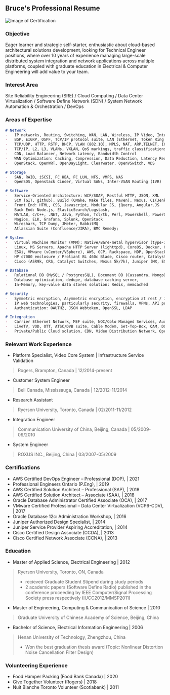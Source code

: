## Bruce's Professional Resume

![Image of Certification](https://gbcaptain.github.io/images/all.png)

### Objective

Eager learner and strategic self-starter, enthusiastic about cloud-based architectural solutions development, looking for Technical Engineer positions, where over 10 years of experience managing large-scale distributed system integration and network applications across multiple platforms, coupled with graduate education in Electrical & Computer Engineering will add value to your team.

### Interest Area

Site Reliability Engineering (SRE) / Cloud Computing / Data Center Virtualization / Software Define Network (SDN) / System Network Automation & Orchestration / DevOps

### Areas of Expertise
```markdown
# Network
-	IP networks, Routing, Switching, WAN, LAN, Wireless, IP Video, Internet, Hosting
-	BGP, EIGRP, OSPF, TCP/IP protocol suite, LAN (Ethernet, Token Ring and FDDI); WAN protocols (X.25, Frame Relay, and ATM); IP addressing (CIDR, Subnetting, VLSM)
-	TCP/UDP, HTTP, RSTP, DHCP, VLAN (802.1Q), MPLS, NAT, ARP,TELNET, ICMP, SSL
-	TCP/IP, L2, L3, VLANs, VXLAN, QoS markings, traffic classifications and prioritization, Layer 4-7 inspections
-	CDN, Load Balancer, Network Latency, Bandwidth Control
-	WAN Optimization: Caching, Compression, Data Reduction, Latency Reduction, QoS tagging, Packet coalescing, DNS query/record type/optimization
-	OpenStack, OpenWRT, OpenDayLight, Clearwater, OpenVSwitch, VDS 

# Storage
-	SAN, RAID, iSCSI, FC HBA, FC LUN, NFS, VMFS, NAS
-	OpenSDS, Openstack Cinder, Virtual SANs, Inter-VSAN Routing (IVR) 

# Software
-	Service-Oriented Architecture: WCF/SOAP, Restful HTTP, JSON, XML
-	SCM (GIT, github), Build (CMake, Make files, Maven), Nexus, CI(Jenkins)
-	Front End: HTML, CSS, Javascript, Modular JS, jQuery, Angular.JS
-	Back End: Node.js, ElasticSearch/Logstash, 
-	MATLAB, C/C++, .NET, Java, Python, Tcl/tk, Perl, Powershell, PowerGUI
-	Nagios, ELK, Grafana, Splunk, OpenStack
-	Wireshark, TCP Dump, JMeter, RabbitMQ
-	Atlassian Suite (Confluence/JIRA), BMC Remedy; 

# System
-	Virtual Machine Monitor (VMM): Native/Bare-metal hypervisor (type-1), hosted hypervisor (type-2)
-	Linux, MS Servers, Apache HTTP Server (lighttpd), CoreOS, Docker, Kubernetes, Mesos, Rancher
-	ESXi, VMware (vCenter/VSphere), AWS, GCP, Rackspace, HDP, OpenStack
-	HP c7000 enclosure / Proliant BL 460c Blade, Cisco router, Catalyst series switch; Cisco ASA 5500 Series, Firewall Pix 501,515, Cisco ACS server, F5 Load balancer (BIG IP), Citrix Netscaler
-	Cisco (ASR9k, CRS, Catalyst Switches, Nexus 5k/7k), Juniper (MX, EX, SRX), Alcatel-Lucent (7750) and A10 (AX) 

# Database
-	Relational DB (MySQL / PostgresSQL), Document DB (Cassandra, MongoDB, Couchbase Hadoop, MapReduce) 
-	Database optimization, dedupe, database caching server, 
-	In-Memory, key-value data stores solution: Redis, memcached 

# Security
-	Symmetric encryption, Asymmetric encryption, encryption at rest / in transit
-	IP web technologies, particularly security, firewalls, VPNs, API proxy, L2-VPN, IPsec, VPC
-	Authentication: OAUTH2, JSON Webtoken, OpenSSL, LDAP 

# Integration
-	Carrier Ethernet Network, MEF suite, NOC/Colo Managed Services, Audio/Visual CPE and IPTV
-	LiveTV, VOD, OTT, ATSC/DVB suite, Cable Modem, Set-Top-Box, QAM, DOCSIS/CMTS
-	Private/Public Cloud solution, CDN, Video Distribution Network, Openstack Mitaki HA, Terraform

```
### Relevant Work Experience  
- Platform Specialist, Video Core System | Infrastructure Service Validation
> Rogers, Brampton, Canada                                            |                		         		12/2014-present 

- Customer System Engineer 
> Bell Canada, Mississauga, Canada                                    |                       		    12/2012-11/2014

- Research Assistant 
> Ryerson University, Toronto, Canada                                 |                               02/2011-11/2012

- Integration Engineer
> Communication University of China, Beijing, Canada                  |                               05/2009-09/2010

- System Engineer 
> ROXUS INC., Beijing, China                                          |                               03/2007-05/2009 


### Certifications
-	AWS Certified DevOps Engineer – Professional (DOP),    						     |     2021
-	Professional Engineers Ontario (P.Eng),						                     |     2019
-	AWS Certified Solution Architect – Professional (SAP),						     |     2018
-	AWS Certified Solution Architect – Associate (SAA),						         |     2018
-	Oracle Database Administrator Certified Associate (OCA),					     |     2017
-	VMware Certified Professional – Data Center Virtualization (VCP6-CDV), |		 2017
-	Oracle Database 12c: Administration Workshop,		    		               |     2016
-	Juniper Authorized Design Specialist,								                   |     2014
-	Juniper Service Provider Aspiring Accreditation,						           |     2014
-	Cisco Certified Design Associate (CCDA), 							                 |     2013 
-	Cisco Certified Network Associate (CCNA),				  			               |     2013

### Education
-	Master of Applied Science, Electrical Engineering						           | 2012
>    Ryerson University, Toronto, ON, Canada
>    - recieved Graduate Student Stipend during study periods
>    - 2 academic papers (Software Define Radio) published in the conference proceeding by IEEE Computer/Signal Processing Society press respectively (IUCC2012/MMSP2011)
-	Master of Engineering, Computing & Communication of Science					   | 2010
>    Graduate University of Chinese Academy of Science, Beijing, China  
-	Bachelor of Science, Electrical Information Engineering						     | 2006
>    Henan University of Technology, Zhengzhou, China  
>    -  Won the best graduation thesis award  (Topic: Nonlinear Distortion Noise Cancellation Filter Design)

### Volunteering Experience
- Food Hamper Packing (Food Bank Canada)				                         | 2020
- Give Together Volunteer (Rogers)				                               | 2018
- Nuit Blanche Toronto Volunteer (Scotiabank)				                     | 2011
